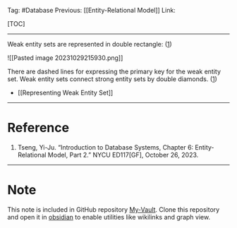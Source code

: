 Tag: #Database 
Previous: [[Entity-Relational Model]]
Link: 

[TOC]

---

Weak entity sets are represented in double rectangle: (<u>1</u>)

![[Pasted image 20231029215930.png]]

There are dashed lines for expressing the primary key for the weak entity set. Weak entity sets connect strong entity sets by double diamonds. (<u>1</u>)

- [[Representing Weak Entity Set]]

---

# Reference

1. Tseng, Yi-Ju. “Introduction to Database Systems, Chapter 6: Entity-Relational Model, Part 2.” NYCU ED117[GF], October 26, 2023.

---

# Note

This note is included in GitHub repository [My-Vault](https://github.com/LittleD3092/My-Vault.git). Clone this repository and open it in [obsidian](https://obsidian.md/) to enable utilities like wikilinks and graph view.